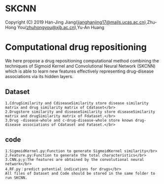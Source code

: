 
SKCNN
====
Copyright (C) 2019 Han-Jing Jiang(jianghanjing17@mails.ucas.ac.cn),Zhu-Hong You(zhuhongyou@xjb.ac.cn),Yu-An Huang


Computational drug repositioning
===

We here propose a drug repositioning computational method combining the techniques of Sigmoid Kernel and Convolutional Neural Network (SKCNN) which is able to learn new features effectively representing drug-disease associations via its hidden layers.

Dataset</br>
--

    1.CdrugSimilarity and CdiseaseSimilarity store disease similarity matrix and drug similarity matrix of Cdataset</br>
    2.Drugstore similarity and diseaseSimilarity store diseaseSimilarity matrix and drugSimilarity matrix of Fdataset.</br>
    3.Drug -disease-whole and c-drug-disease-whole store known drug-disease associations of Cdataset and Fataset.</br>


code</br>
--

    1.SigmoidKernel.py:Function to generate SigmoidKernel similarity</br>
    2.Feature.py:Function to generate the total characteristics</br>
    3.CNN.p;y:The features are obtained by the convolutional neural network</br>
    4.RF.py：predict potential indications for drugs</br>
    All files of Dataset and Code should be stored in the same folder to run SKCNN.

